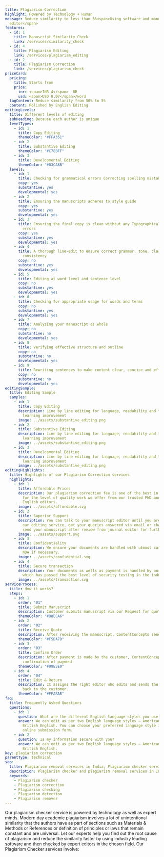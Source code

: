 ```yaml
---
title: Plagiarism Correction
highlight: Powered by Technology + Human
message: Reduce similarity to less than 5%<span>Using software and manuscript
  editor</span>
features:
  - id: 1
    title: Manuscript Similarity Check
    link: /services/similarity_check
  - id: 4
    title: Plagiarism Editing
    link: /services/plagiarism_editing
  - id: 2
    title: Plagiarism Correction
    link: /services/plagiarism_check
priceCard:
  pricing:
    title: Starts from
    price:
      inr: <span>INR 4</span>  OR
      usd: <span>USD 0.07</span>/word
  tagContent: Reduce similarity from 50% to 5%
  content: Polished by English Editing
editingLevels:
  title: Different levels of editing
  subHeading: Because each author is unique
  levelTypes:
    - id: 1
      title: Copy Editing
      themeColor: "#FFA351"
    - id: 2
      title: Substantive Editing
      themeColor: "#C78BFF"
    - id: 3
      title: Developmental Editing
      themeColor: "#03CA8B"
  levels:
    - id: 1
      title: Checking for grammatical errors Correcting spelling mistakes
      copy: yes
      substantive: yes
      developmental: yes
    - id: 2
      title: Ensuring the manuscripts adheres to style guide
      copy: yes
      substantive: yes
      developmental: yes
    - id: 3
      title: Ensuring the final copy is clean without any Typographical or other
        errors
      copy: yes
      substantive: yes
      developmental: yes
    - id: 4
      title: A thorough line-edit to ensure correct grammar, tone, clarity and
        consistency
      copy: no
      substantive: yes
      developmental: yes
    - id: 5
      title: Editing at word level and sentence level
      copy: no
      substantive: yes
      developmental: yes
    - id: 6
      title: Checking for appropriate usage for words and terms
      copy: no
      substantive: yes
      developmental: yes
    - id: 7
      title: Analyzing your manuscript as whole
      copy: no
      substantive: no
      developmental: yes
    - id: 8
      title: Verifying effective structure and outline
      copy: no
      substantive: no
      developmental: yes
    - id: 9
      title: Rewriting sentences to make content clear, concise and effective
      copy: no
      substantive: no
      developmental: yes
editingSample:
  title: Editing Sample
  samples:
    - id: 1
      title: Copy Editing
      description: Line by line editing for language, readability and technical
        learning improvement
      image: ../assets/substantive_editing.png
    - id: 2
      title: Substantive Editing
      description: Line by line editing for language, readability and technical
        learning improvement
      image: ../assets/substantive_editing.png
    - id: 3
      title: Developmental Editing
      description: Line by line editing for language, readability and technical
        learning improvement
      image: ../assets/substantive_editing.png
editingHighlights:
  title: Highlights of our Plagiarism Correction services
  highlights:
    - id: 1
      title: Affordable Prices
      description: Our plagiarism correction fee is one of the best in the industry
        for the level of quality work we offer from our trusted PhD and native
        English editors.
      image: ../assets/affordable.svg
    - id: 2
      title: Superior Support
      description: You can talk to your manuscript editor until you are satisfied with
        our editing service, get your queries answered via email or chat and
        send your manuscript after review from journal editor for further check.
      image: ../assets/support.svg
    - id: 3
      title: Confidentiality
      description: We ensure your documents are handled with utmost care. We can sign
        NDA if necessary.
      image: ../assets/confidential.svg
    - id: 4
      title: Secure transaction
      description: Your documents as wells as payment is handled by our secure website
        which has passed the best level of security testing in the industry.
      image: ../assets/transaction.svg
serviceProcess:
  title: How it works?
  steps:
    - id: 1
      order: "01"
      title: Submit Manuscript
      description: Customer submits manuscript via our Request for quote page.
      themeColor: "#98ECA6"
    - id: 2
      order: "02"
      title: Receive Quote
      description: After receiving the manuscript, ContentConcepts sends price quote.
      themeColor: "#F5DA7D"
    - id: 3
      order: "03"
      title: Confirm Order
      description: After payment is made by the customer, ContentConcepts sends
        confirmation of payment.
      themeColor: "#98E5E0"
    - id: 4
      order: "04"
      title: Edit & Return
      description: CC assigns the right editor who edits and sends the edited document
        back to the customer.
      themeColor: "#FFABAB"
faq:
  title: Frequently Asked Questions
  questions:
    - id: 1
      question: What are the different English language styles you use while editing?
      answer: We can edit as per two English language styles – American English and
        British English. You can choose your preferred language style in the
        online submission form.
    - id: 2
      question: Is my information secure with you?
      answer: We can edit as per two English language styles – American English and
        British English.
key: plagiarism_correction
parentType: technical
seo:
  title: Plagiarism removal services in India, Plagiarism checker services, Plagiarism detection
  description: Plagiarism checker and plagiarism removal services in India at truly affordable prices. We help reduce similarity in manuscript
  keywords:
    - Plagiarism checker
    - Plagiarism correction
    - Plagiarism checking
    - Plagiarism detection
    - Plagiarism remover
---
```


Our plagiarism checker service is powered by technology as well as expert minds. Modern day academic plagiarism involves a lot of unintentional similarity that the authors have as part of sections such as Materials & Methods or References or definition of principles or laws that remain constant and are universal. Let our experts help you find out the root cause of plagiarism and reduce the similarity faster by using industry leading software and then checked by expert editors in the chosen field. Our Plagiarism Checker services involve:
